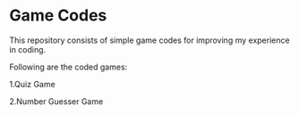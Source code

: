 # Game Codes
This repository consists of simple game codes for improving my experience in coding.

Following are the coded games:

1.Quiz Game

2.Number Guesser Game
